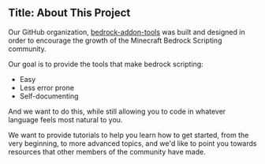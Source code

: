 Title: About This Project
---
Our GitHub organization, [bedrock-addon-tools](https://github.com/minecraft-addon-tools) was built and designed in order to encourage the growth of the Minecraft Bedrock Scripting community.

Our goal is to provide the tools that make bedrock scripting:
* Easy
* Less error prone
* Self-documenting

And we want to do this, while still allowing you to code in whatever language feels most natural to you.

We want to provide tutorials to help you learn how to get started, from the very beginning, to more advanced topics, and we'd like to point you towards resources that other members of the community have made.
